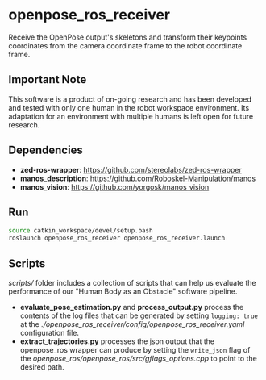 # openpose_ros_receiver

Receive the OpenPose output's skeletons and transform their keypoints coordinates from the camera coordinate frame to the robot coordinate frame.

## Important Note

This software is a product of on-going research and has been developed and tested with only one human in the robot workspace environment. Its adaptation for an environment with multiple humans is left open for future research.

## Dependencies

* **zed-ros-wrapper**: https://github.com/stereolabs/zed-ros-wrapper
* **manos_description**: https://github.com/Roboskel-Manipulation/manos
* **manos_vision**: https://github.com/yorgosk/manos_vision

## Run

```bash
source catkin_workspace/devel/setup.bash
roslaunch openpose_ros_receiver openpose_ros_receiver.launch
```

## Scripts

_scripts/_ folder includes a collection of scripts that can help us evaluate the performance of our "Human Body as an Obstacle" software pipeline.
* **evaluate_pose_estimation.py** and **process_output.py** process the contents of the log files that can be generated by setting ```logging: true``` at the *./openpose_ros_receiver/config/openpose_ros_receiver.yaml* configuration file.
* **extract_trajectories.py** processes the json output that the openpose_ros wrapper can produce by setting the ```write_json``` flag of the *openpose_ros/openpose_ros/src/gflags_options.cpp* to point to the desired path. 